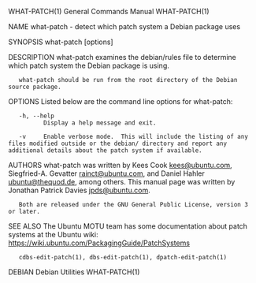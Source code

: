 WHAT-PATCH(1)                                                                            General Commands Manual                                                                            WHAT-PATCH(1)

NAME
       what-patch - detect which patch system a Debian package uses

SYNOPSIS
       what-patch [options]

DESCRIPTION
       what-patch examines the debian/rules file to determine which patch system the Debian package is using.

       what-patch should be run from the root directory of the Debian source package.

OPTIONS
       Listed below are the command line options for what-patch:

       -h, --help
              Display a help message and exit.

       -v     Enable verbose mode.  This will include the listing of any files modified outside or the debian/ directory and report any additional details about the patch system if available.

AUTHORS
       what-patch  was  written by Kees Cook <kees@ubuntu.com>, Siegfried-A. Gevatter <rainct@ubuntu.com>, and Daniel Hahler <ubuntu@thequod.de>, among others.  This manual page was written by Jonathan
       Patrick Davies <jpds@ubuntu.com>.

       Both are released under the GNU General Public License, version 3 or later.

SEE ALSO
       The Ubuntu MOTU team has some documentation about patch systems at the Ubuntu wiki: https://wiki.ubuntu.com/PackagingGuide/PatchSystems

       cdbs-edit-patch(1), dbs-edit-patch(1), dpatch-edit-patch(1)

DEBIAN                                                                                       Debian Utilities                                                                               WHAT-PATCH(1)
